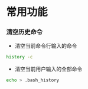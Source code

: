 # 常用功能
### 清空历史命令
- 清空当前命令行输入的命令

```bash
history -c
```

- 清空当前用户输入的全部命令

```bash
echo > .bash_history
```

